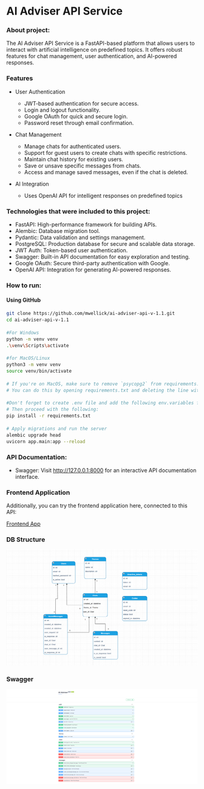 # AI Adviser API Service

### About project:

The AI Adviser API Service is a FastAPI-based platform that allows users to interact with artificial intelligence on
predefined topics.
It offers robust features for chat management, user authentication, and AI-powered responses.

### Features

* User Authentication
    * JWT-based authentication for secure access.
    * Login and logout functionality.
    * Google OAuth for quick and secure login.
    * Password reset through email confirmation.


* Chat Management
    * Manage chats for authenticated users.
    * Support for guest users to create chats with specific restrictions.
    * Maintain chat history for existing users.
    * Save or unsave specific messages from chats.
    * Access and manage saved messages, even if the chat is deleted.


* AI Integration
    * Uses OpenAI API for intelligent responses on predefined topics

### Technologies that were included to this project:

* FastAPI: High-performance framework for building APIs.
* Alembic: Database migration tool.
* Pydantic: Data validation and settings management.
* PostgreSQL: Production database for secure and scalable data storage.
* JWT Auth: Token-based user authentication.
* Swagger: Built-in API documentation for easy exploration and testing.
* Google OAuth: Secure third-party authentication with Google.
* OpenAI API: Integration for generating AI-powered responses.

### How to run:

#### Using GitHub

```bash
git clone https://github.com/mwellick/ai-adviser-api-v-1.1.git
cd ai-adviser-api-v-1.1

#For Windows
python -m venv venv 
.\venv\Scripts\activate 

#for MacOS/Linux
python3 -m venv venv 
source venv/bin/activate

# If you're on MacOS, make sure to remove `psycopg2` from requirements.txt before installing dependencies.
# You can do this by opening requirements.txt and deleting the line with `psycopg2`.

#Don't forget to create .env file and add the following env.variables form .env.sample file 
# Then proceed with the following:
pip install -r requirements.txt

# Apply migrations and run the server
alembic upgrade head
uvicorn app.main:app --reload
```

### API Documentation:

* Swagger: Visit http://127.0.0.1:8000 for an interactive API documentation interface.


### Frontend Application

Additionally, you can try the frontend application here, connected to this API:

[Frontend App](https://674da01ed296f00008dc68bc--adviser-elli.netlify.app)


### DB Structure

![DB Diagram](ai_adviser_diagram.png)

### Swagger
![Swagger_API](swagger_api.png)



